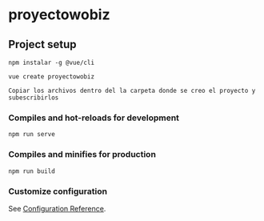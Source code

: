 # proyectowobiz

## Project setup
```
npm instalar -g @vue/cli

vue create proyectowobiz

Copiar los archivos dentro del la carpeta donde se creo el proyecto y subescribirlos
```

### Compiles and hot-reloads for development
```
npm run serve
```

### Compiles and minifies for production
```
npm run build
```

### Customize configuration
See [Configuration Reference](https://cli.vuejs.org/config/).
